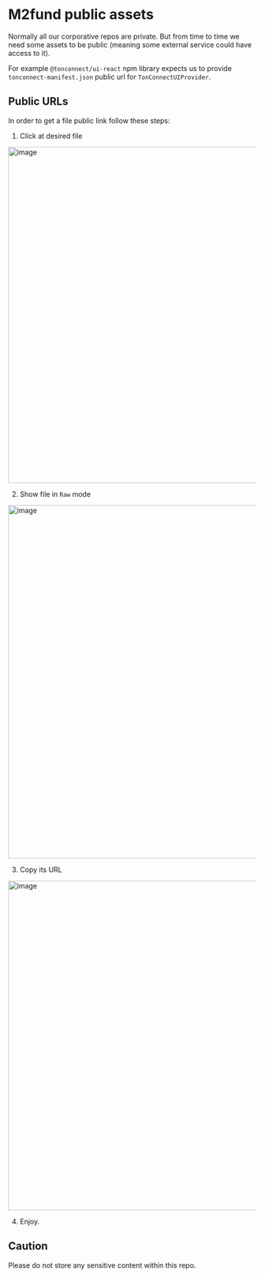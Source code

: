 # M2fund public assets
Normally all our corporative repos are private. But from time to time we need some assets to be public (meaning some external service could have access to it).

For example `@tonconnect/ui-react` npm library expects us to provide `tonconnect-manifest.json` public url for `TonConnectUIProvider`.

## Public URLs
In order to get a file public link follow these steps:

1. Click at desired file
<img width="682" alt="image" src="https://github.com/m2fund/public/assets/9373410/39ea4b55-167f-464d-a5ff-0953853ecf73">

2. Show file in `Raw` mode
<img width="717" alt="image" src="https://github.com/m2fund/public/assets/9373410/6e771e8f-3333-4f1d-9b8e-12e80afb3312">

3. Copy its URL
<img width="669" alt="image" src="https://github.com/m2fund/public/assets/9373410/6bf36175-5a85-4887-9062-f24d23ffe1af">

4. Enjoy.

## Caution

Please do not store any sensitive content within this repo.